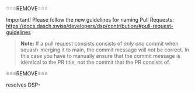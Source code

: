 ===REMOVE===

Important! Please follow the new guidelines for naming Pull Requests: https://docs.dasch.swiss/developers/dsp/contribution/#pull-request-guidelines

> **Note:** If a pull request consists consists of *only one* commit when squash-merging it to main, the commit message will *not* be correct. In this case you have to manually ensure that the commit message is identical to the PR title, not the commit that the PR consists of.

===REMOVE===

resolves DSP-
